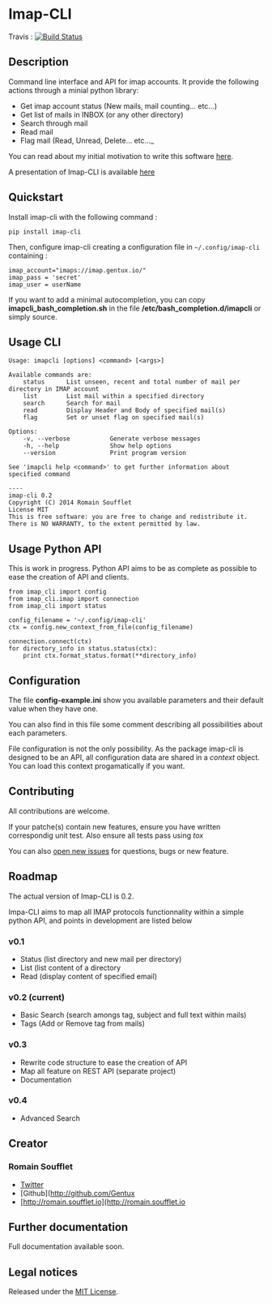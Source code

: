 Imap-CLI
========

Travis :
[![Build Status](https://travis-ci.org/Gentux/imap-cli.svg?branch=master)](https://travis-ci.org/Gentux/imap-cli)

## Description ##

Command line interface and API for imap accounts. It provide the following actions through a minial python
library:

* Get imap account status (New mails, mail counting… etc…)
* Get list of mails in INBOX (or any other directory)
* Search through mail
* Read mail
* Flag mail (Read, Unread, Delete… etc…_

You can read about my initial motivation to write this software
[here](http://romain.soufflet.io/bash/2014/07/11/Mail-Mail-and-mail-again-my-head-will-explode.html).

A presentation of Imap-CLI is available [here](http://gentux.github.io/imap-cli/)


## Quickstart ##

Install imap-cli with the following command :

```
pip install imap-cli
```

Then, configure imap-cli creating a configuration file in `~/.config/imap-cli` containing :

    imap_account="imaps://imap.gentux.io/"
    imap_pass = 'secret'
    imap_user = userName

If you want to add a minimal autocompletion, you can copy **imapcli_bash_completion.sh** in the file
**/etc/bash_completion.d/imapcli** or simply source.


## Usage CLI ##

    Usage: imapcli [options] <command> [<args>]

    Available commands are:
        status      List unseen, recent and total number of mail per directory in IMAP account
        list        List mail within a specified directory
        search      Search for mail
        read        Display Header and Body of specified mail(s)
        flag        Set or unset flag on specified mail(s)

    Options:
        -v, --verbose           Generate verbose messages
        -h, --help              Show help options
        --version               Print program version

    See 'imapcli help <command>' to get further information about specified command

    ----
    imap-cli 0.2
    Copyright (C) 2014 Romain Soufflet
    License MIT
    This is free software: you are free to change and redistribute it.
    There is NO WARRANTY, to the extent permitted by law.


## Usage Python API ##

This is work in progress. Python API aims to be as complete as possible to ease the creation of API and clients.

    from imap_cli import config
    from imap_cli.imap import connection
    from imap_cli import status

    config_filename = '~/.config/imap-cli'
    ctx = config.new_context_from_file(config_filename)

    connection.connect(ctx)
    for directory_info in status.status(ctx):
        print ctx.format_status.format(**directory_info)


## Configuration ##

The file **config-example.ini** show you available parameters and their default value when they have one.

You can also find in this file some comment describing all possibilities about each parameters.

File configuration is not the only possibility. As the package imap-cli is designed to be an API, all configuration data
are shared in a *context* object. You can load this context progamatically if you want.


## Contributing ##

All contributions are welcome.

If your patche(s) contain new features, ensure you have written correspondig unit test. Also ensure all tests pass using
*tox*

You can also [open new issues](https://github.com/Gentux/imap-cli/issues/new) for questions, bugs or new feature.


## Roadmap ##

The actual version of Imap-CLI is 0.2.

Impa-CLI aims to map all IMAP protocols functionnality within a simple python API, and points in development are listed
below

### v0.1 ###

* Status (list directory and new mail per directory)
* List (list content of a directory
* Read (display content of specified email)

### v0.2 (current) ###

* Basic Search (search amongs tag, subject and full text within mails)
* Tags (Add or Remove tag from mails)

### v0.3 ###

* Rewrite code structure to ease the creation of API
* Map all feature on REST API (separate project)
* Documentation

### v0.4 ###

* Advanced Search


## Creator ##

### Romain Soufflet ###

* [Twitter](http://twitter.com/Romain_Soufflet)
* [Github](http://github.com/Gentux
* [http://romain.soufflet.io](http://romain.soufflet.io


## Further documentation ##

Full documentation available soon.


## Legal notices ##

Released under the [MIT License](http://www.opensource.org/licenses/mit-license.php).

